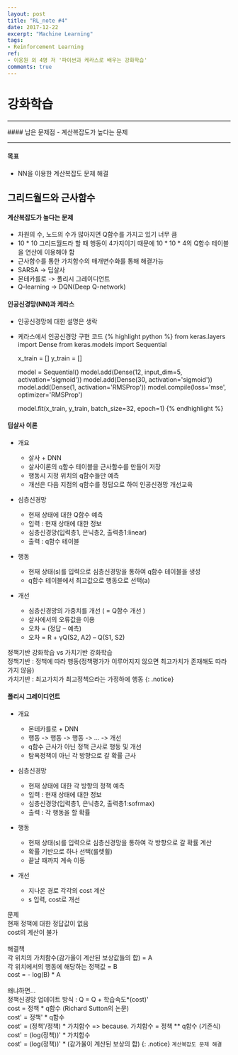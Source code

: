 ```yaml
---
layout: post
title: "RL_note #4"
date: 2017-12-22
excerpt: "Machine Learning"
tags:
- Reinforcement Learning
ref:
- 이웅원 외 4명 저 '파이썬과 케라스로 배우는 강화학습'
comments: true
---
```


# 강화학습

<hr/>
#### 남은 문제점
- 계산복잡도가 높다는 문제

<hr/>

#### 목표
- NN을 이용한 계산복잡도 문제 해결

## 그리드월드와 근사함수
#### 계산복잡도가 높다는 문제
- 차원의 수, 노드의 수가 많아지면 Q함수를 가지고 있기 너무 큼
- 10 * 10 그리드월드라 할 때 행동이 4가지이기 때문에 10 * 10 * 4의 Q함수 테이블을 연산에 이용해야 함
- 근사함수를 통한 가치함수의 매개변수화를 통해 해결가능
- SARSA -> 딥살사
- 몬테카를로 -> 폴리시 그레이디언트
- Q-learning -> DQN(Deep Q-network)

#### 인공신경망(NN)과 케라스
- 인공신경망에 대한 설명은 생락
- 케라스에서 인공신경망 구현 코드
{% highlight python %}
  from keras.layers import Dense
  from keras.models import Sequential

  x_train = []
  y_train = []

  model = Sequential()
  model.add(Dense(12, input_dim=5, activation='sigmoid'))
  model.add(Dense(30, activation='sigmoid'))
  model.add(Dense(1, activation='RMSProp'))
  model.compile(loss='mse', optimizer='RMSProp')

  model.fit(x_train, y_train, batch_size=32, epoch=1)
{% endhighlight %}

#### 딥살사 이론
- 개요
  - 살사 + DNN
  - 살사이론의 q함수 테이블을 근사함수를 만들어 저장
  - 행동시 지정 위치의 q함수들만 예측
  - 개선은 다음 지점의 q함수를 정답으로 하여 인공신경망 개선교육


- 심층신경망
  - 현재 상태에 대한 Q함수 예측
  - 입력 : 현재 상태에 대한 정보
  - 심층신경망(입력층1, 은닉층2, 출력층1:linear)
  - 출력 : q함수 테이블


- 행동
  - 현재 상태(s)를 입력으로 심층신경망을 통하여 q함수 테이블을 생성
  - q함수 테이블에서 최고값으로 행동으로 선택(a)


- 개선
  - 심층신경망의 가중치를 개선 ( = Q함수 개선 )
  - 살사에서의 오류값을 이용
  - 오차 = (정답 – 예측)
  - 오차 = R + γQ(S2, A2) – Q(S1, S2)

정책기반 강화학습 vs 가치기반 강화학습<br>
정책기반 : 정책에 따라 행동(정책평가가 이루어지지 않으면 최고가치가 존재해도 따라가지 않음)<br>
가치기반 : 최고가치가 최고정책으라는 가정하에 행동
{: .notice}


#### 폴리시 그레이디언트
- 개요
  - 몬테카를로 + DNN
  - 행동 -> 행동 -> 행동 -> ... -> 개선
  - q함수 근사가 아닌 정책 근사로 행동 및 개선
  - 탐욕정책이 아닌 각 방향으로 갈 확률 근사


- 심층신경망
  - 현재 상태에 대한 각 방향의 정책 예측
  - 입력 : 현재 상태에 대한 정보
  - 심층신경망(입력층1, 은닉층2, 출력층1:sofrmax)
  - 출력 : 각 행동을 할 확률


- 행동
  - 현재 상태(s)를 입력으로 심층신경망을 통하여 각 방향으로 갈 확률 계산
  - 확률 기반으로 하나 선택(룰렛휠)
  - 끝날 때까지 계속 이동


- 개선
  - 지나온 경로 각각의 cost 계산
  - s 입력, cost로 개선


문제<br>
현재 정책에 대한 정답값이 없음<br>
cost의 계산이 불가<br><br>
해결책<br>
각 위치의 가치함수(감가율이 계산된 보상값들의 합) = A<br>
각 위치에서의 행동에 해당하는 정책값 = B<br>
cost = - log(B) * A<br><br>
왜냐하면...<br>
정책신경망 업데이트 방식 : Q = Q + 학습속도*(cost)'<br>
cost = 정책 * q함수 (Richard Sutton의 논문)<br>
cost' = 정책' * q함수<br>
cost' = (정책'/정책) * 가치함수 =>  because. 가치함수 = 정책 ** q함수 (기존식)<br>
cost' = (log(정책))' * 가치함수<br>
cost' = (log(정책))' * (감가율이 계산된 보상의 합)
{: .notice}
`계산복잡도 문제 해결`
